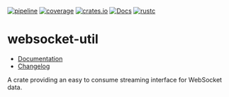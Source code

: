[![pipeline](https://gitlab.com/d-e-s-o/websocket-util/badges/master/pipeline.svg)](https://gitlab.com/d-e-s-o/websocket-util/commits/master)
[![coverage](https://gitlab.com/d-e-s-o/websocket-util/badges/master/coverage.svg)](https://gitlab.com/d-e-s-o/websocket-util/-/jobs/artifacts/master/file/kcov/kcov-merged/index.html?job=coverage:kcov)
[![crates.io](https://img.shields.io/crates/v/websocket-util.svg)](https://crates.io/crates/websocket-util)
[![Docs](https://docs.rs/websocket-util/badge.svg)](https://docs.rs/websocket-util)
[![rustc](https://img.shields.io/badge/rustc-1.57+-blue.svg)](https://blog.rust-lang.org/2021/12/02/Rust-1.57.0.html)

websocket-util
==============

- [Documentation][docs-rs]
- [Changelog](CHANGELOG.md)

A crate providing an easy to consume streaming interface for WebSocket
data.


[docs-rs]: https://docs.rs/crate/websocket-util
